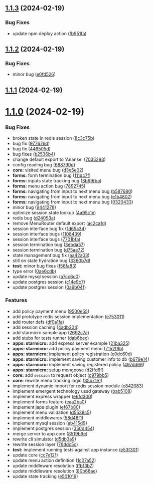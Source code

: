 ## [1.1.3](https://github.com/ephrimlawrence/ananse/compare/v1.1.2...v1.1.3) (2024-02-19)


### Bug Fixes

* update npm deploy action ([fb951fa](https://github.com/ephrimlawrence/ananse/commit/fb951fa2383472580b0da414e3d2b92e209231e1))



## [1.1.2](https://github.com/ephrimlawrence/ananse/compare/v1.1.1...v1.1.2) (2024-02-19)


### Bug Fixes

* minor bug ([e0fd526](https://github.com/ephrimlawrence/ananse/commit/e0fd5260b461a028e0bc0f35f2814578e17b3663))



## [1.1.1](https://github.com/ephrimlawrence/ananse/compare/v1.1.0...v1.1.1) (2024-02-19)



# [1.1.0](https://github.com/ephrimlawrence/ananse/compare/df0a1faf37d97bdf87d3fe258eee7830b2992fae...v1.1.0) (2024-02-19)


### Bug Fixes

* broken state in redis session ([8c3c75b](https://github.com/ephrimlawrence/ananse/commit/8c3c75bc134d01c8fbaa5d26de7b675d57ae683e))
* bug fix ([977676d](https://github.com/ephrimlawrence/ananse/commit/977676d8e73014cf7905a911a4ec88e9c4af888e))
* bug fix ([446505d](https://github.com/ephrimlawrence/ananse/commit/446505d1c031e589f47be60e2bb9b15012b40512))
* bug fixes ([b2536b4](https://github.com/ephrimlawrence/ananse/commit/b2536b4f8545ec526f541dfc283f6f511590d54f))
* change default export to 'Ananse' ([7035293](https://github.com/ephrimlawrence/ananse/commit/7035293819ba14059af88fbec57b09caaecd3df4))
* config reading bug ([688790d](https://github.com/ephrimlawrence/ananse/commit/688790dcd965d2b2a7da6ecd7a683889c24ccde5))
* **core:** visited menu bug ([d3e5e02](https://github.com/ephrimlawrence/ananse/commit/d3e5e025b4cd9a77b8f5c48e8c91523fbd4eff12))
* **forms:** form termination bug ([111dc7f](https://github.com/ephrimlawrence/ananse/commit/111dc7fe7470ce204b8965e6b1210927e7083297))
* **forms:** inputs state tracking bug ([3b69fba](https://github.com/ephrimlawrence/ananse/commit/3b69fba4ec350858c4b25b68a99922b556321c56))
* **forms:** menu action bug ([7892745](https://github.com/ephrimlawrence/ananse/commit/7892745b7d7d3b1aa16fab60408d4ce9e783b5d1))
* **forms:** navigating from input to next menu bug ([b587680](https://github.com/ephrimlawrence/ananse/commit/b587680b0c9a80de97f6e9f0cc299c75c2ffb539))
* **forms:** navigating from input to next menu bug ([e1b4802](https://github.com/ephrimlawrence/ananse/commit/e1b4802b2c6b6d974b91d5cf395e4e3b3ca5ec40))
* **forms:** navigating from input to next menu bug ([0320433](https://github.com/ephrimlawrence/ananse/commit/03204335e7d9743ccd50d3307334536525e1f273))
* minor bug ([9441278](https://github.com/ephrimlawrence/ananse/commit/9441278e39507b3a4448c549fdc2146d097c80e1))
* optimize session state lookup ([4a95c1e](https://github.com/ephrimlawrence/ananse/commit/4a95c1e572abd6f43e6fdfa4ed7357ac93dfd0eb))
* redis bug ([d24053a](https://github.com/ephrimlawrence/ananse/commit/d24053a36ae701b14ca25e9752e5e38727fdbb4e))
* remove MenuRouter default export ([ac2ca1d](https://github.com/ephrimlawrence/ananse/commit/ac2ca1d75ed85e3eb6b47fca2294f61b5de49fc8))
* session interface bug fix ([1d65a34](https://github.com/ephrimlawrence/ananse/commit/1d65a34ad60327647eca0cb7be0f660d1a296eeb))
* session interface bugs ([1108439](https://github.com/ephrimlawrence/ananse/commit/1108439952b20b0747a691b798ae8de277ae8e59))
* session interface bugs ([7701bfa](https://github.com/ephrimlawrence/ananse/commit/7701bfa81a49f8270b8001b43d67619a459df1ad))
* session termination bug ([3ebda57](https://github.com/ephrimlawrence/ananse/commit/3ebda575b9cbda0dddf189c81e3408851c7236c0))
* session termination bug ([d75ae72](https://github.com/ephrimlawrence/ananse/commit/d75ae72614a84a8f92962be334bdaabd48d1cc0e))
* state management bug fix ([aa42a03](https://github.com/ephrimlawrence/ananse/commit/aa42a03035d095baa22f19154017f8f6e62badbb))
* still on state hydration bug ([3360b7d](https://github.com/ephrimlawrence/ananse/commit/3360b7d6705b0578fbadaaa8465626b5373add30))
* **test:** minor bug fixes ([f56fa83](https://github.com/ephrimlawrence/ananse/commit/f56fa83d376bc44efc21d2ae6151bf724d66dc99))
* type error ([0ae6cdb](https://github.com/ephrimlawrence/ananse/commit/0ae6cdb6c5099547475cf6de9a7e128a5072ae00))
* update mysql session ([a7cc6c0](https://github.com/ephrimlawrence/ananse/commit/a7cc6c05a6a6bbf5f21a91af0dd017b8b727b0c9))
* update postgres session ([c14e9c7](https://github.com/ephrimlawrence/ananse/commit/c14e9c7a04e08020321e4d435ee851a6e0c4a07a))
* update postgres session ([0a9b04f](https://github.com/ephrimlawrence/ananse/commit/0a9b04fdb2cf7ac2be40e66663e82276e3b9b2c1))


### Features

* add policy payment menu ([9500e55](https://github.com/ephrimlawrence/ananse/commit/9500e55bea64d364eeb576bd8cb98c4e38f4e92e))
* add prototype redis session implementation ([e753011](https://github.com/ephrimlawrence/ananse/commit/e7530117974f2e925acb1701186bdf38d17039e7))
* add router defs ([df0a1fa](https://github.com/ephrimlawrence/ananse/commit/df0a1faf37d97bdf87d3fe258eee7830b2992fae))
* add session caching ([4adb304](https://github.com/ephrimlawrence/ananse/commit/4adb3040de3edfa2171d128708ab1d45ee0a632a))
* add starmicro sample app ([2692c7a](https://github.com/ephrimlawrence/ananse/commit/2692c7a19aa660b530b14eed8db49c59446f5891))
* add stubs for tests runner ([dab6bec](https://github.com/ephrimlawrence/ananse/commit/dab6becfaefc8cb528e3d167d30e85e05e236055))
* **apps: starmicro:** add express server example ([21ba325](https://github.com/ephrimlawrence/ananse/commit/21ba32598a9320291b39543b704d1e63a1976da8))
* **apps: starmicro:** add policy payment menu ([7152f9b](https://github.com/ephrimlawrence/ananse/commit/7152f9bf49b5e1672ada48f9055937a0f002747c))
* **apps: starmicro:** implement policy registration ([e0dc60d](https://github.com/ephrimlawrence/ananse/commit/e0dc60d7d142823d3cf46a68e9ca2d15e026ff14))
* **apps: starmicro:** implement saving customer info to db ([b679e14](https://github.com/ephrimlawrence/ananse/commit/b679e149aa4c70fe1e118fccc4eaf5c24cc8b5f9))
* **apps: starmicro:** implement saving registered policy ([497dd69](https://github.com/ephrimlawrence/ananse/commit/497dd690dbef7334800d025119e1e03646bd558c))
* **apps: starmicro:** setup mongoose ([d2ffd6f](https://github.com/ephrimlawrence/ananse/commit/d2ffd6f2dcc7a1f6f9d7a39eadd5f4697d275bc2))
* **core:** add `session` to request object ([c979bb5](https://github.com/ephrimlawrence/ananse/commit/c979bb5730ac3a53b31573deb69a728371bc694c))
* **core:** rewrite menu tracking logic ([35b71e1](https://github.com/ephrimlawrence/ananse/commit/35b71e13c9c9f1e9de9f2a68da260ff699c36222))
* implement dynamic import for redis session module ([c842083](https://github.com/ephrimlawrence/ananse/commit/c84208319344fd67704e3895d64fad5c0e719ef1))
* implement emergent technology ussd gateway ([bab5108](https://github.com/ephrimlawrence/ananse/commit/bab510809328b804efa070d10774947d9faf1cc5))
* implement express wrapper ([e6fd300](https://github.com/ephrimlawrence/ananse/commit/e6fd300e36d0ae3541c4294c377405c50ff4cd3d))
* implement forms feature ([eaa2ba0](https://github.com/ephrimlawrence/ananse/commit/eaa2ba0d3bb3ca241334a7f28f0a7d6a890a33f5))
* implement japa plugin ([ef67b80](https://github.com/ephrimlawrence/ananse/commit/ef67b803b70776120c905b1ed897253f1b83d823))
* implement menu validation ([d5538c5](https://github.com/ephrimlawrence/ananse/commit/d5538c5474bc15827a67df231fc3ff7111ce9a07))
* implement middlewares ([58d48f1](https://github.com/ephrimlawrence/ananse/commit/58d48f1d9f302d82c0a89c3b2162146e64ec03f2))
* implement mysql session ([ab415d9](https://github.com/ephrimlawrence/ananse/commit/ab415d9b093cf99c58823e82f990c40b2967b56d))
* implement postgres session ([350d454](https://github.com/ephrimlawrence/ananse/commit/350d45417c32c414e75339343f82601ea06208be))
* merge server to app.core ([8519b9e](https://github.com/ephrimlawrence/ananse/commit/8519b9e7094f4a0a2258af3630faa6dc237d6eca))
* rewrite cli simulator ([d5db3a9](https://github.com/ephrimlawrence/ananse/commit/d5db3a99d7779db20fb392c53d52815ffda5ef72))
* rewrite session layer ([76ddc5c](https://github.com/ephrimlawrence/ananse/commit/76ddc5cdf4575253b6773ebe870cc972d2d2eb21))
* **test:** implement running tests against app instance ([e53f301](https://github.com/ephrimlawrence/ananse/commit/e53f301c4a970d427dec5ae38abcb8e620506cce))
* update core ([cc7e121](https://github.com/ephrimlawrence/ananse/commit/cc7e1216ac804ac26ebeb83f2b60f586fb90d3f7))
* update menu action definition ([1c07a52](https://github.com/ephrimlawrence/ananse/commit/1c07a5209b65d6cfb3e0966f27b1983a783d6bbf))
* update middleware resolution ([ffb13b7](https://github.com/ephrimlawrence/ananse/commit/ffb13b7432c9f92a9549878354ec34436dabdab2))
* update middleware resolution ([80b68ae](https://github.com/ephrimlawrence/ananse/commit/80b68aed006f79248d63860e4968c6432debff2d))
* update state tracking ([e501019](https://github.com/ephrimlawrence/ananse/commit/e5010195c4090827e3c0a3bfd7ec2443c83373be))



